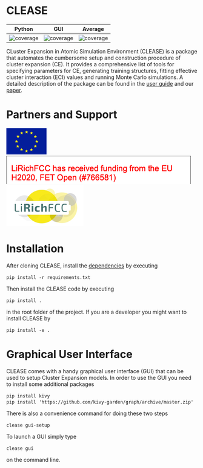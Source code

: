 # CLEASE
| Python | GUI | Average |
| ------ | --- | ------- |
| ![coverage](https://gitlab.com/computationalmaterials/clease/badges/master/coverage.svg?job=python3_test) | ![coverage](https://gitlab.com/computationalmaterials/clease/badges/master/coverage.svg?job=gui_test) | ![coverage](https://gitlab.com/computationalmaterials/clease/badges/master/coverage.svg) |

CLuster Expansion in Atomic Simulation Environment (CLEASE) is a package that automates the cumbersome setup and construction procedure of cluster expansion (CE). It provides a comprehensive list of tools for specifying parameters for CE, generating training structures, fitting effective cluster interaction (ECI) values and running Monte Carlo simulations. A detailed description of the package can be found in the [user guide](https://computationalmaterials.gitlab.io/clease/) and our [paper](https://doi.org/10.1088/1361-648X/ab1bbc).

# Partners and Support
![image1](doc/source/resources/image1.png)
![image2](doc/source/resources/image2.png)
![image3](doc/source/resources/image3.png)

# Installation
After cloning CLEASE, install the [dependencies](requirements.txt) by executing
```
pip install -r requirements.txt
```
Then install the CLEASE code by executing
```
pip install .
```
in the root folder of the project. If you are a developer you might want to install CLEASE by
```
pip install -e .
```

# Graphical User Interface
CLEASE comes with a handy graphical user interface (GUI) that can be used to setup Cluster Expansion models.
In order to use the GUI you need to install some additional packages
```
pip install kivy
pip install 'https://github.com/kivy-garden/graph/archive/master.zip'
```

There is also a convenience command for doing these two steps
```
clease gui-setup
```

To launch a GUI simply type
```
clease gui
```
on the command line.

